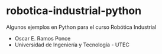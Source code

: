 # robotica-industrial-python
Algunos ejemplos en Python para el curso Robótica Industrial

* Oscar E. Ramos Ponce
* Universidad de Ingeniería y Tecnología - UTEC
